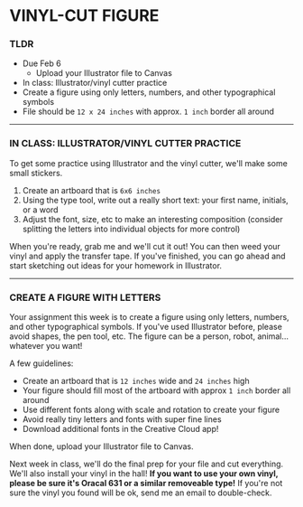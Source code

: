 # VINYL-CUT FIGURE

### TLDR

* Due Feb 6  
  * Upload your Illustrator file to Canvas    
* In class: Illustrator/vinyl cutter practice  
* Create a figure using only letters, numbers, and other typographical symbols  
* File should be `12 x 24 inches` with approx. `1 inch` border all around  

- - -

### IN CLASS: ILLUSTRATOR/VINYL CUTTER PRACTICE

To get some practice using Illustrator and the vinyl cutter, we'll make some small stickers.

1. Create an artboard that is `6x6 inches`  
2. Using the type tool, write out a really short text: your first name, initials, or a word  
3. Adjust the font, size, etc to make an interesting composition (consider splitting the letters into individual objects for more control)  

When you're ready, grab me and we'll cut it out! You can then weed your vinyl and apply the transfer tape. If you've finished, you can go ahead and start sketching out ideas for your homework in Illustrator.

- - -

### CREATE A FIGURE WITH LETTERS  

Your assignment this week is to create a figure using only letters, numbers, and other typographical symbols. If you've used Illustrator before, please avoid shapes, the pen tool, etc. The figure can be a person, robot, animal... whatever you want!

A few guidelines:

* Create an artboard that is `12 inches` wide and `24 inches` high  
* Your figure should fill most of the artboard with approx `1 inch` border all around  
* Use different fonts along with scale and rotation to create your figure  
* Avoid really tiny letters and fonts with super fine lines  
* Download additional fonts in the Creative Cloud app!  

When done, upload your Illustrator file to Canvas.

Next week in class, we'll do the final prep for your file and cut everything. We'll also install your vinyl in the hall! **If you want to use your own vinyl, please be sure it's Oracal 631 or a similar removeable type!** If you're not sure the vinyl you found will be ok, send me an email to double-check.

